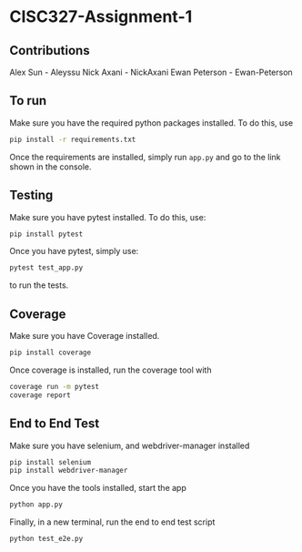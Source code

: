 # CISC327-Assignment-1

## Contributions
Alex Sun - Aleyssu
Nick Axani - NickAxani
Ewan Peterson - Ewan-Peterson

## To run
Make sure you have the required python packages installed. To do this, use
~~~bash
pip install -r requirements.txt
~~~
Once the requirements are installed, simply run `app.py` and go to the link shown in the console.

## Testing
Make sure you have pytest installed. To do this, use:
~~~bash
pip install pytest
~~~
Once you have pytest, simply use:
~~~bash
pytest test_app.py
~~~
to run the tests.

## Coverage
Make sure you have Coverage installed.
~~~bash
pip install coverage
~~~
Once coverage is installed, run the coverage tool with
~~~bash
coverage run -m pytest
coverage report
~~~

## End to End Test
Make sure you have selenium, and webdriver-manager installed
~~~bash
pip install selenium
pip install webdriver-manager
~~~
Once you have the tools installed, start the app
~~~bash
python app.py
~~~
Finally, in a new terminal, run the end to end test script
~~~bash
python test_e2e.py
~~~
